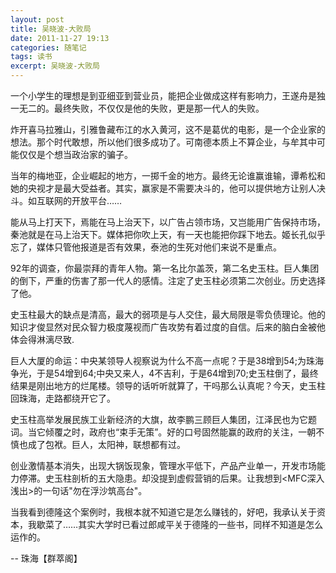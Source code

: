 ```yaml
---
layout: post
title: 吴晓波-大败局
date: 2011-11-27 19:13
categories: 随笔记
tags: 读书
excerpt: 吴晓波-大败局
---
```



一个小学生的理想是到亚细亚到营业员，能把企业做成这样有影响力，王遂舟是独一无二的。最终失败，不仅仅是他的失败，更是那一代人的失败。

炸开喜马拉雅山，引雅鲁藏布江的水入黄河，这不是葛优的电影，是一个企业家的想法。那个时代敢想，所以他们很多成功了。可南德本质上不算企业，与牟其中可能仅仅是个想当政治家的骗子。

当年的梅地亚，企业崛起的地方，一掷千金的地方。最终无论谁赢谁输，谭希松和她的央视才是最大受益者。其实，赢家是不需要决斗的，他可以提供地方让别人决斗。如互联网的开放平台……

能从马上打天下，焉能在马上治天下，以广告占领市场，又岂能用广告保持市场，秦池就是在马上治天下。媒体把你吹上天，有一天也能把你踩下地去。姬长孔似乎忘了，媒体只管他报道是否有效果，泰池的生死对他们来说不是重点。

92年的调查，你最崇拜的青年人物。第一名比尔盖茨，第二名史玉柱。巨人集团的倒下，严重的伤害了那一代人的感情。注定了史玉柱必须第二次创业。历史选择了他。

史玉柱最大的缺点是清高，最大的弱项是与人交住，最大局限是零负债理论。他的知识才俊显然对民众智力极度蔑视而广告攻势有着过度的自信。后来的脑白金被他体会得淋漓尽致.

巨人大厦的命运：中央某领导人视察说为什么不高一点呢？于是38增到54;为珠海争光，于是54增到64;中央又来人，4不吉利，于是64增到70;史玉柱倒了，最终结果是刚出地方的烂尾楼。领导的话听听就算了，干吗那么认真呢？今天，史玉柱回珠海，走路都绕开它了。

史玉柱高举发展民族工业新经济的大旗，故李鹏三顾巨人集团，江泽民也为它题词。当它倾覆之时，政府也“束手无策”。好的口号固然能赢的政府的关注，一朝不慎也成了包袱。巨人，太阳神，联想都有过。

创业激情基本消失，出现大锅饭现象，管理水平低下，产品产业单一，开发市场能力停滞。史玉柱剖析的五大隐患。却没提到虚假营销的后果。让我想到<MFC深入浅出>的一句话"勿在浮沙筑高台"。

当我看到德隆这个案例时，我根本就不知道它是怎么赚钱的，好吧，我承认关于资本，我歇菜了……其实大学时已看过郎咸平关于德隆的一些书，同样不知道是怎么运作的。

 -- 珠海【群萃阁】 

